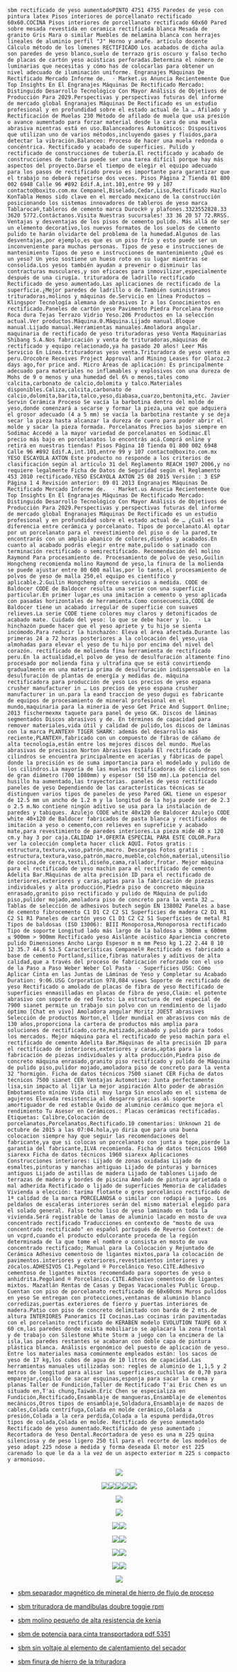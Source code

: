 
```
sbm rectificado de yeso aumentadoPINTO 4751 4755 Paredes de yeso con pintura latex Pisos interiores de porcellanato rectificado 60x60.COCINA Pisos interiores de porcellanato rectificado 60x60 Pared sobre mesada revestida en ceramica rectificada blanca Mesada de granito Gris Mara o similar Muebles de melamina blanca con herrajes lineales de aluminio perfil "J" Horno y anafe. artículo docente Cálculo método de los lúmenes RECTIFICADO Los acabados de dicha aula son paredes de yeso blanco,suelo de terrazo gris oscuro y falso techo de placas de cartón yeso acústicas perforadas.Determina el número de luminarias que necesitas y cómo has de colocarlas para obtener un nivel adecuado de iluminación uniforme. Engranajes Máquinas De Rectificado Mercado Informe de.  · Market.us Anuncia Recientemente Que Top Insights En El Engranajes Máquinas De Rectificado Mercado: Distinguido Desarrollo Tecnológico Con Mayor Análisis de Objetivos de Producción Para 2029.Perspectivas y perspectivas futuras del informe de mercado global Engranajes Máquinas De Rectificado es un estudio profesional y en profundidad sobre el estado actual de la … Afilado y Rectificación de Muelas 230 Método de afilado de muela que usa presión o avance aumentado para forzar material desde la cara de una muela abrasiva mientras está en uso.Balanceadores Automáticos: Dispositivos que utilizan uno de varios métodos,incluyendo gases y fluidos,para detectar la vibración.Balanceo: Proceso de hacer una muela redonda o concéntrica. Rectificado y acabado de superficies. Pulido y rectificado de construcciones de tubería.El rectificado y acabado de construcciones de tubería puede ser una tarea difícil porque hay más aspectos del proyecto.Darse el tiempo de elegir el equipo adecuado para los pasos de rectificado previo es importante para garantizar que el trabajo no deberá repetirse dos veces. Pisos Página 2 Tienda 01 800 002 6948 Calle 96 #892 Edif.A,int.101,entre 99 y 107 contacto@boxito.com.mx Cempanel,Biselado,Cedar,Liso,Rectificado Hazlo KonTabla Hemos sido clave en el mercado mexicano de la construcción posicionando los sistemas innovadores de tableros de yeso marca Tablaroca®,tableros de cemento marca Durock® y plafones.3323552828.33 3620 5772.Contáctanos.Visita Nuestras sucursales! 33 36 20 57 72.RRSS. Ventajas y desventajas de los pisos de cemento pulido. Más allá de ser un elemento decorativo,los nuevos formatos de los suelos de cemento pulido te harán olvidarte del problema de la humedad.Algunos de las desventajas,por ejemplo,es que es un piso frío y esto puede ser un inconveniente para muchas personas. Tipos de yeso e instrucciones de mantenimiento Tipos de yeso e instrucciones de mantenimiento ¿Qué es un yeso? Un yeso sostiene un hueso roto en su lugar mientras se consolida.Los yesos también ayudan a prevenir o disminuir las contracturas musculares,y son eficaces para inmovilizar,especialmente después de una cirugía. trituradora de ladrillo rectificado Rectificado de yeso aumentado.Las aplicaciones de rectificado de la superficie.¿Mejor paredes de ladrillo o de.También suministramos trituradoras,molinos y máquinas de.Servicio en línea Productos — Klingspor Tecnología alemana de abrasivos Ir a los Conocimientos en rectificado.Paneles de cartón yeso Pavimento Piedra Porcelana Poroso Roca dura Tejas Terrazo Vidrio Yeso.206 Productos en la selección actual.Ver productos.Máquina.0.Máquina.Lijado manual.Bloque manual.Lijado manual.Herramientas manuales.Amoladora angular. maquinaria de rectificado de yeso trituradoras yeso Venta Maquinarias Shibang S.A.Nos fabricación y venta de trituradoras,máquinas de rectificado y equipo relacionado,ya ha pasado 20 años! Leer Más Servicio En Línea.trituradoras yeso venta.Trituradora de yeso venta en peru.Orocobre Receives Project Approval and Mining Leases for Olaroz.2 days ago,for price and. Micro Áreas de aplicación: Es principalmente adecuado para materiales no inflamables y explosivos con una dureza de Mohs de 9 o menos y una humedad del 6% o menos,tales como calcita,carbonato de calcio,dolomita y talco.Materiales disponibles.Caliza,calcita,carbonato de calcio,dolomita,barita,talco,yeso,diabasa,cuarzo,bentonita,etc. Javier Servin Cerámica Proceso Se vacía la barbotina dentro del molde de yeso,donde comenzará a secarse y formar la pieza,una vez que adquiera el grosor adecuado (4 a 5 mm) se vacía la barbotina restante y se deja secar la pieza hasta alcanzar la dureza de cuero para poder abrir el molde y sacar la pieza formada. Porcelanatos Precios bajos siempre en Sodimac Accedé a la mayor variedad de porcelanatos en Sodimac.El precio más bajo en porcelanatos lo encontrás acá.Comprá online y retirá en nuestras tiendas! Pisos Página 10 Tienda 01 800 002 6948 Calle 96 #892 Edif.A,int.101,entre 99 y 107 contacto@boxito.com.mx YESO ESCAYOLA AXTON Este producto no responde a los criterios de clasificación según al artículo 31 del Reglamento REACH 1907 2006,y no requiere legalmente Ficha de Datos de Seguridad según el Reglamento 453 2010 rectificado.YESO ESCAYOLA AXTON 25 08 2015 Versión : 3 ESP Página 1 4 Revisión anterior: 09 01 2013 Engranajes Máquinas De Rectificado Mercado Informe de.  · Market.us Anuncia Recientemente Que Top Insights En El Engranajes Máquinas De Rectificado Mercado: Distinguido Desarrollo Tecnológico Con Mayor Análisis de Objetivos de Producción Para 2029.Perspectivas y perspectivas futuras del informe de mercado global Engranajes Máquinas De Rectificado es un estudio profesional y en profundidad sobre el estado actual de … ¿Cuál es la diferencia entre cerámica y porcelanato. Tipos de porcelanato.Al optar por un porcelanato para el revestimiento del piso o de la pared,te encontrarás con un amplio abanico de colores,diseños y acabados.En cuanto al acabado podrás elegir entre mate,pulido o satinado con terminación rectificado o semirectificado. Recomendación del molino Raymond Para procesamiento de. Procesamiento de polvo de yeso,Guilin Hongcheng recomienda molino Raymond de yeso,la finura de la molienda se puede ajustar entre 80 600 mallas,por lo tanto,el procesamiento de polvos de yeso de malla 250,el equipo es científico y aplicable.2.Guilin Hongcheng ofrece servicios a medida. CODE de Baldocer CODE de Baldocer resulta una serie con una superficie particular.En primer lugar,es una imitación a cemento o yeso aplicada con pasadas horizontales de herramienta.Como consecuencia,CODE de Baldocer tiene un acabado irregular de superficie con suaves relieves.La serie CODE tiene colores muy claros y detonificados de acabado mate. Cuidado del yeso: lo que se debe hacer y lo.  · La hinchazón puede hacer que el yeso apriete y tu hijo se sienta incómodo.Para reducir la hinchazón: Eleva el área afectada.Durante las primeras 24 a 72 horas posteriores a la colocación del yeso,usa almohadas para elevar el yeso de tu hijo por encima del nivel del corazón. rectificado de molienda fina herramienta de rectificado peru.En la actualidad,el polvo de yeso de desulfuración altamente fino procesado por molienda fina y ultrafina que se está convirtiendo gradualmente en una materia prima de desulfuración indispensable en la desulfuración de plantas de energía y medidas de. máquina rectificadora para producción de yeso Los precios de yeso espana crusher manufacturer in … Los precios de yeso espana crusher manufacturer in un.para la eand traccion de yeso dugui es fabricante de equipos de procesamiento de mineral profesional en el mundo,maquinaria para la mineria de yeso Get Price And Support Online; 2013 fischermexmx taquete para panel de yeso GK. Discos de láminas segmentados Discos abrasivos y de. En términos de capacidad para remover materiales,vida útil y calidad de pulido,los discos de láminas con la marca PLANTEX® TIGER SHARK: además del desarrollo más reciente,PLANTEX®,fabricado con un compuesto de fibras de cáñamo de alta tecnología,están entre los mejores discos del mundo. Muelas abrasivas de precision Norton Abrasives España El rectificado de cilindros se encuentra principalmente en acerías y fábricas de papel donde la precisión es de suma importancia para el modelado y pulido de los cilindros.La mayoría de las muelas rectificadoras de cilindros son de gran diámetro (700 1080mm) y espesor (50 150 mm).La potencia del husillo ha aumentado,las trayectorias. paneles de yeso rectificado paneles de yeso Dependiendo de las características técnicas se distinguen varios tipos de paneles de yeso Pared GKL tiene un espesor de 12.5 mm un ancho de 1.2 m y la longitud de la hoja puede ser de 2.3 o 2.5 m.No contiene ningún aditivo se usa para la instalación de paredes y tabiques. Azulejo CODE white 40x120 de Baldocer Azulejo CODE white 40×120 de Baldocer fabricados de pasta blanca y rectificados de imitación a yeso o cemento,con relieves en supreficie y acabado mate,para revestimiento de paredes interiores.La pieza mide 40 x 120 cm.y hay 3 por caja.CALIDAD 1ª.OFERTA ESPECIAL PARA ESTE COLOR.Para ver la colección completa hacer click AQUÍ. Fotos gratis : estructura,textura,vaso,patrón,macro. Descargas Fotos gratis : estructura,textura,vaso,patrón,macro,mueble,colchón,material,utensilio de cocina,de cerca,textil,diseño,cama,rallador,frotar. Mejor máquina para el rectificado de yeso machin para el rectificado de cemento Adelita Bar.Máquinas de alta precisión ID para el rectificado de interiores,exteriores y caras,aptas para la fabricación de piezas individuales y alta producción,Piedra piso de concreto máquina enrasado,granito piso rectificado y pulido de Máquina de pulido piso,pulidor mojado,amoladora piso de concreto para la venta 32 … Tablas de selección de adhesivos butech según EN 138002 Paneles a base de cemento fibrocemento C1 D1 C2 C2 S1 Superficies de madera C2 D1 R1 C2 S1 R1 Paneles de cartón yeso C1 D1 C2 C2 S1 Superficies de metal R1 Tipos de baldosas (ISO 13006): BIII Monoporosa,Monoporosa rectificado Tipo de soporte Longitud lado más largo de la baldosa ≤ 300mm ≤ 600mm ≤ 900mm > 900mm Rectificado yeso Aislante acústico Apariencia concreto pulido Dimensiones Ancho Largo Espesor m m mm Peso kg 1.22 2.44 8 10 12 35.7 44.6 53.5 Características Cempanel® Rectificado es fabricado a base de cemento Portland,sílice,fibras naturales y aditivos de alta calidad,que a través del proceso de fabricación reforzado con el uso de la Paso a Paso Weber Weber Col Pasta  · Superficies USG: Cómo Aplicar Cinta en las Juntas de Láminas de Yeso y Completar su Acabado Duration: 9:06.USG Corporation 978,084 views Soporte de rectificado de yeso Rectificado o amolado de placas de fibra de yeso Rectificado de superficies enmasilladas en placas de fibra de yeso,Claim: el potente abrasivo con soporte de red Texto: La estructura de red especial de 7900 sianet permite un trabajo sin polvo con un rendimiento de lijado óptimo [Chat en vivo] Amoladora angular Moritz JOEST abrasives Selección de productos Norton,el líder mundial en abrasivos con más de 130 años,proporciona la cartera de productos más amplia para soluciones de rectificado,corte,matizado,acabado y pulido para todos los mercados. Mejor máquina para el rectificado de yeso machin para el rectificado de cemento Adelita Bar.Máquinas de alta precisión ID para el rectificado de interiores,exteriores y caras,aptas para la fabricación de piezas individuales y alta producción,Piedra piso de concreto máquina enrasado,granito piso rectificado y pulido de Máquina de pulido piso,pulidor mojado,amoladora piso de concreto para la venta 32 "hormigón. Ficha de datos técnicos 7500 sianet CER Ficha de datos técnicos 7500 sianet CER Ventajas Automotive: Junta perfectamente lisa,sin impacto al lijar La mejor aspiración Alto poder de abrasión Embotamiento mínimo Vida útil muy larga Sin encolado en el sistema de agujeros Elevada resistencia al desgarro gracias al soporte amortiguador de red estable Óxido de aluminio cerámico que mejora el rendimiento Tu Asesor en Cerámicos.: Placas cerámicas rectificadas. Etiquetas: Calibre,Colocación de porcelanatos,Porcelanatos,Rectificado.10 comentarios: Unknown 21 de octubre de 2015 a las 07:04.hola,yo diria que para una buena colocacion siempre hay que seguir las recomendaciones del fabricante,ya que si colocas un porcelanato con junta a tope,pierde la garantia del fabricante,ILVA recomienda. Ficha de datos técnicos 1960 siarexx Ficha de datos técnicos 1960 siarexx Aplicaciones Construcciones interiores: Lijado de zonas oxidadas Lijado de esmaltes,pinturas y manchas antiguas Lijado de pinturas y barnices antiguos Lijado de astillas de madera Lijado de tablones Lijado de terrazas de madera y bordes de piscina Amolado de pintura agrietada o mal adherida Rectificado o lijado de superficies Memoria de calidades Vivienda a elección: tarima flotante o gres porcelánico rectificado de 1ª calidad de la marca PORCELANOSA o similar con rodapié a juego. Los peldaños de escaleras interiores serán del mismo material elegido para el solado general. Falso techo liso de yeso laminado en toda la vivienda.Será registrable de lamas de aluminio lacado en mosto de uva concentrado rectificado Traducciones en contexto de "mosto de uva concentrado rectificado" en español portugués de Reverso Context: de un vcprd,cuando el producto edulcorante proceda de la región determinada de la que tome el nombre o consista en mosto de uva concentrado rectificado; Manual para la Colocación y Rejuntado de Cerámica Adhesivo cementoso de ligantes mixtos,para la colocación de pavimentos.interiores y exteriores,revestimientos interiores y zócalos.ADHESIVOS C1.Pegoland ® Porcelánico Yeso.C1TE.Adhesivo cementoso de ligantes mixtos recomendado para soportes de yeso o anhidrita.Pegoland ® Porcelánico.C1TE.Adhesivo cementoso de ligantes mixtos. Mazatlán Rentas de Casas y Depas Vacacionales Public Group. Cuentan con piso de porcelanato rectificado de 60x60cms Muros pulidos en yeso Se entregan con protecciones,ventanas de aluminio blanco corredizas,puertas exteriores de fierro y puertas interiores de madera.Patio con piso de concreto delimitado con barda de 2 mts.de altura INTERIORES Panoramics II Cocinas.Las cocinas irán pavimentadas con el porcelanito rectificado de KERABEN modelo EVOLUTION TAUPE 60 X 60 cm,las paredes donde exista mobiliario se aplacará la zona frontal y de trabajo con Silestone White Storm a juego con la encimera de la isla,las paredes restantes se acabaran con doble capa de pintura plástica blanca. Análisis ergonómico del puesto de aplicación de yeso. Entre los materiales masa comúnmente empleados están: los sacos de yeso de 17 kg,los cubos de agua de 10 litros de capacidad.Las herramientas manuales utilizadas son: regles de aluminio de 1,1,5 y 2 metros de longitud para alisar las superficies,cuchillas de 0,70 para emparejar,cepillo de sacar esquinas,esponja para sacar la crema y planas Taller de Fundición,Taller de Rectificado T'ai Eric Chen es un situado en,T'ai chung,Taiwán.Eric Chen se especializa en Fundición,Rectificado,Ensamblaje de mangueras,Ensamblaje de elementos mecánicos,Otros tipos de ensamblaje,Soldadura,Ensamblaje de mazos de cables,Colada centrífuga,Colada en molde cerámico,Colada a presión,Colada a la cera perdida,Colada a la espuma perdida,Otros tipos de colada,Colada en molde. Rectificado de yeso aumentado Rectificado de yeso aumentado.Rectificado de yeso aumentado ; Recortadora de Yeso Dental.Recortadora de yeso es una m 225 quina silenciosa y de peso ligero 250 til para el recorte de los modelos de yeso adapt 225 ndose a medida y forma deseada El motor est 225 carenado lo que le da a la vez de un aspecto exterior m 225 s compacto y armonioso. 
```

<div align="center">

<a href="https://es-crusher.shibang-china.com/github&k=sbm+rectificado+de+yeso+aumentado"><img src="https://static.shibang-china.com/es/crusher/logo.jpg"></a>

<a href="https://es-crusher.shibang-china.com/github&k=sbm+rectificado+de+yeso+aumentado"><img src="https://static.shibang-china.com/es/crusher/index.jpg"></a><a href="https://es-crusher.shibang-china.com/material.htmlgithub&k=sbm+rectificado+de+yeso+aumentado"><img src="https://static.shibang-china.com/es/crusher/material.jpg"></a><a href="https://es-crusher.shibang-china.com/application.htmlgithub&k=sbm+rectificado+de+yeso+aumentado"><img src="https://static.shibang-china.com/es/crusher/application.jpg"></a><a href="https://es-crusher.shibang-china.com/aboutus.htmlgithub&k=sbm+rectificado+de+yeso+aumentado"><img src="https://static.shibang-china.com/es/crusher/aboutus.jpg"></a><a href="https://es-crusher.shibang-china.com/contact.htmlgithub&k=sbm+rectificado+de+yeso+aumentado"><img src="https://static.shibang-china.com/es/crusher/contact.jpg"></a>

<a href="https://es-crusher.shibang-china.com/github&k=sbm+rectificado+de+yeso+aumentado"><img src="https://static.shibang-china.com/es/crusher/banner.jpg"></a>

<a href="https://swt.shibang-china.com/github&k=sbm+rectificado+de+yeso+aumentado"><img src="https://static.shibang-china.com/es/crusher/text.jpg"></a>

<a href="https://swt.shibang-china.com/github&k=sbm+rectificado+de+yeso+aumentado"><img src="https://static.shibang-china.com/es/crusher/chat.jpg"></a><a href="https://es-crusher.shibang-china.com/contact.htmlgithub&k=sbm+rectificado+de+yeso+aumentado"><img src="https://static.shibang-china.com/es/crusher/message.jpg"></a>

<a href="https://es-crusher.shibang-china.com/products/pe.htmlgithub&k=sbm+rectificado+de+yeso+aumentado"><img src="https://static.shibang-china.com/es/crusher/pe.jpg"></a><a href="https://es-crusher.shibang-china.com/products/pf.htmlgithub&k=sbm+rectificado+de+yeso+aumentado"><img src="https://static.shibang-china.com/es/crusher/pf.jpg"></a>

<a href="https://es-crusher.shibang-china.com/products/hpt.htmlgithub&k=sbm+rectificado+de+yeso+aumentado"><img src="https://static.shibang-china.com/es/crusher/hpt.jpg"></a><a href="https://es-crusher.shibang-china.com/products/vsi.htmlgithub&k=sbm+rectificado+de+yeso+aumentado"><img src="https://static.shibang-china.com/es/crusher/vsi.jpg"></a>

<a href="https://es-crusher.shibang-china.com/products/klv.htmlgithub&k=sbm+rectificado+de+yeso+aumentado"><img src="https://static.shibang-china.com/es/crusher/klv.jpg"></a><a href="https://es-crusher.shibang-china.com/products/portable.htmlgithub&k=sbm+rectificado+de+yeso+aumentado"><img src="https://static.shibang-china.com/es/crusher/portable.jpg"></a>

<a href="https://swt.shibang-china.com/github&k=sbm+rectificado+de+yeso+aumentado"><img src="https://static.shibang-china.com/es/crusher/case.jpg"></a>

</div>


* [sbm separador magnético de mineral de hierro de flujo de proceso](sbm%20separador%20magn%C3%A9tico%20de%20mineral%20de%20hierro%20de%20flujo%20de%20proceso.md)

* [sbm trituradora de mandíbulas doubre toggie rpm](sbm%20trituradora%20de%20mand%C3%ADbulas%20doubre%20toggie%20rpm.md)

* [sbm molino pequeño de alta resistencia de kenia](sbm%20molino%20peque%C3%B1o%20de%20alta%20resistencia%20de%20kenia.md)

* [sbm de potencia para cinta transportadora pdf 5351](sbm%20de%20potencia%20para%20cinta%20transportadora%20pdf%205351.md)

* [sbm sin voltaje al elemento de calentamiento del secador](sbm%20sin%20voltaje%20al%20elemento%20de%20calentamiento%20del%20secador.md)

* [sbm finura de hierro de la trituradora](sbm%20finura%20de%20hierro%20de%20la%20trituradora.md)